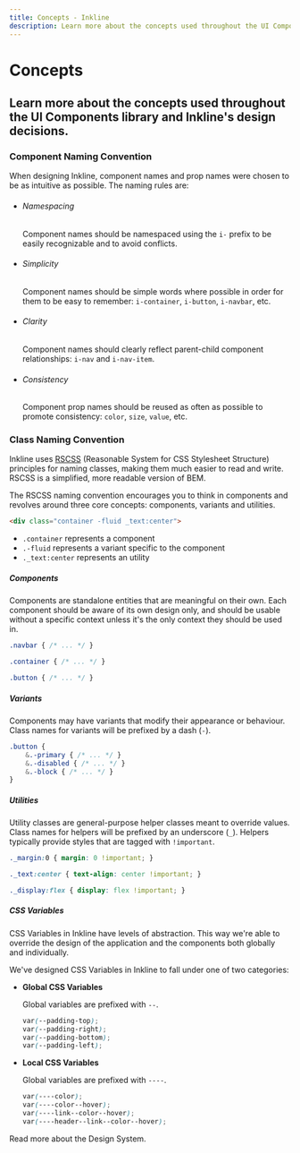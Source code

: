 ```yaml
---
title: Concepts - Inkline
description: Learn more about the concepts used throughout the UI Components library and Inkline's design decisions.
---
```


# Concepts 
## Learn more about the concepts used throughout the UI Components library and Inkline's design decisions.

### Component Naming Convention
When designing Inkline, component names and prop names were chosen to be as intuitive as possible. The naming rules are:

- ###### Namespacing
    <p>Component names should be namespaced using the <code>i-</code> prefix to be easily recognizable and to avoid conflicts.</p>
- ###### Simplicity
    <p>Component names should be simple words where possible in order for them to be easy to remember: <code>i-container</code>, <code>i-button</code>, <code>i-navbar</code>, etc.</p>
- ###### Clarity
    <p>Component names should clearly reflect parent-child component relationships: <code>i-nav</code> and <code>i-nav-item</code>.</p>
- ###### Consistency
    <p>Component prop names should be reused as often as possible to promote consistency: <code>color</code>, <code>size</code>, <code>value</code>, etc.</p>

### Class Naming Convention
Inkline uses <a href="https://rscss.io/" rel="nofollow" target="_blank">RSCSS</a> (Reasonable System for CSS Stylesheet Structure) principles for naming classes, making them much easier to read and write. RSCSS is a simplified, more readable version of BEM.

The RSCSS naming convention encourages you to think in components and revolves around three core concepts: components, variants and utilities.

~~~html
<div class="container -fluid _text:center">
~~~

- `.container` represents a component
- `.-fluid` represents a variant specific to the component
- `._text:center` represents an utility

##### Components
Components are standalone entities that are meaningful on their own. Each component should be aware of its own design only, and should be usable without a specific context unless it's the only context they should be used in.

~~~scss
.navbar { /* ... */ }

.container { /* ... */ }

.button { /* ... */ }
~~~

##### Variants
Components may have variants that modify their appearance or behaviour. Class names for variants will be prefixed by a dash (`-`).

~~~scss
.button {
    &.-primary { /* ... */ }
    &.-disabled { /* ... */ }
    &.-block { /* ... */ }
}
~~~

##### Utilities
Utility classes are general-purpose helper classes meant to override values. Class names for helpers will be prefixed by an underscore (`_`). Helpers typically provide styles that are tagged with `!important`.

~~~scss
._margin:0 { margin: 0 !important; }

._text:center { text-align: center !important; }

._display:flex { display: flex !important; }
~~~

##### CSS Variables
CSS Variables in Inkline have levels of abstraction. This way we're able to override the design of the application and the components both globally and individually. 

We've designed CSS Variables in Inkline to fall under one of two categories:

- **Global CSS Variables**

    Global variables are prefixed with `--`.

    ~~~scss
    var(--padding-top);
    var(--padding-right);
    var(--padding-bottom);
    var(--padding-left);
    ~~~

- **Local CSS Variables**

    Global variables are prefixed with `----`.

    ~~~scss
    var(----color);
    var(----color--hover);
    var(----link--color--hover);
    var(----header--link--color--hover);
    ~~~

<router-link :to="{ name: 'docs-introduction-design-system' }">Read more</router-link> about the Design System.
